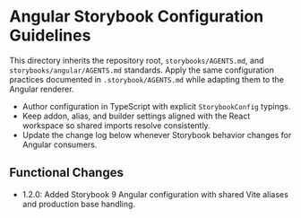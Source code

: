 # Angular Storybook Configuration Guidelines

This directory inherits the repository root, `storybooks/AGENTS.md`, and `storybooks/angular/AGENTS.md` standards. Apply the same configuration practices documented in `.storybook/AGENTS.md` while adapting them to the Angular renderer.

- Author configuration in TypeScript with explicit `StorybookConfig` typings.
- Keep addon, alias, and builder settings aligned with the React workspace so shared imports resolve consistently.
- Update the change log below whenever Storybook behavior changes for Angular consumers.

## Functional Changes
- 1.2.0: Added Storybook 9 Angular configuration with shared Vite aliases and production base handling.
